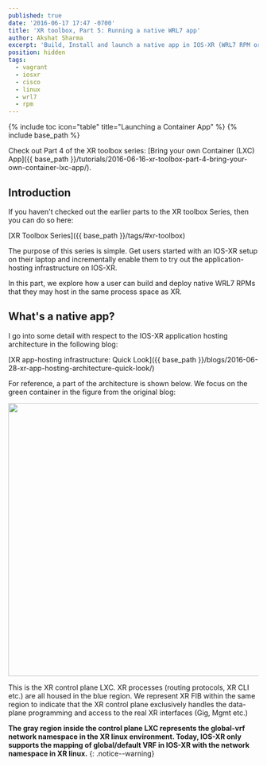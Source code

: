 ```yaml
---
published: true
date: '2016-06-17 17:47 -0700'
title: 'XR toolbox, Part 5: Running a native WRL7 app'
author: Akshat Sharma
excerpt: 'Build, Install and launch a native app in IOS-XR (WRL7 RPM or binary)'
position: hidden
tags:
  - vagrant
  - iosxr
  - cisco
  - linux
  - wrl7
  - rpm
---
```


{% include toc icon="table" title="Launching a Container App" %}
{% include base_path %}
  
Check out Part 4 of the XR toolbox series: [Bring your own Container (LXC) App]({{ base_path }}/tutorials/2016-06-16-xr-toolbox-part-4-bring-your-own-container-lxc-app/).

## Introduction

If you haven't checked out the earlier parts to the XR toolbox Series, then you can do so here:  

>
[XR Toolbox Series]({{ base_path }}/tags/#xr-toolbox)

  
The purpose of this series is simple. Get users started with an IOS-XR setup on their laptop and incrementally enable them to try out the application-hosting infrastructure on IOS-XR.

In this part, we explore how a user can build and deploy native WRL7 RPMs that they may host in the same process space as XR.  


## What's a native app?  

I go into some detail with respect to the IOS-XR application hosting architecture in the following blog:
  
>
[XR app-hosting infrastructure: Quick Look]({{ base_path }}/blogs/2016-06-28-xr-app-hosting-architecture-quick-look/)  
  
  
For reference, a part of the architecture is shown below. We focus on the green container in the figure from the original blog:  

<a href="https://xrdocs.github.io/xrdocs-images/assets/images/xr-control-plane-lxc.png"><img src="https://xrdocs.github.io/xrdocs-images/assets/images/xr-control-plane-lxc.png" width="550" height="550" class="align-center" /></a>  
  
This is the XR control plane LXC. XR processes (routing protocols, XR CLI etc.) are all housed in the blue region. We represent XR FIB within the same region to indicate that the XR control plane exclusively handles the data-plane programming and access to the real XR interfaces (Gig, Mgmt etc.)   

**The gray region inside the control plane LXC represents the global-vrf network namespace in the XR linux environment. Today, IOS-XR only supports the mapping of global/default VRF in IOS-XR with the network namespace in XR linux.**
{: .notice--warning}


